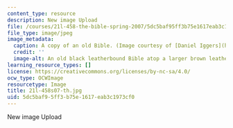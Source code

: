 ```yaml
---
content_type: resource
description: New image Upload
file: /courses/21l-458-the-bible-spring-2007/5dc5baf95ff3b75e1617eab3c1973cf0_21l-458s07-th.jpg
file_type: image/jpeg
image_metadata:
  caption: A copy of an old Bible. (Image courtesy of [Daniel Iggers](http://www.flickr.com/photos/fortinbras/).)
  credit: ''
  image-alt: An old black leatherbound Bible atop a larger brown leatherbound book.
learning_resource_types: []
license: https://creativecommons.org/licenses/by-nc-sa/4.0/
ocw_type: OCWImage
resourcetype: Image
title: 21l-458s07-th.jpg
uid: 5dc5baf9-5ff3-b75e-1617-eab3c1973cf0
---
```

New image Upload